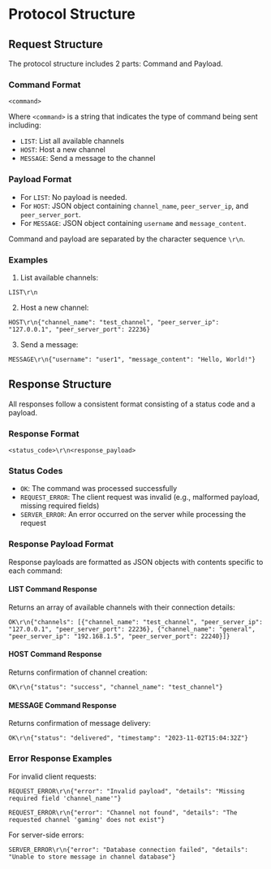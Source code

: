 # Protocol Structure

## Request Structure
The protocol structure includes 2 parts: Command and Payload.

### Command Format
`<command>`

Where `<command>` is a string that indicates the type of command being sent including:
- `LIST`: List all available channels
- `HOST`: Host a new channel
- `MESSAGE`: Send a message to the channel

### Payload Format
- For `LIST`: No payload is needed.
- For `HOST`: JSON object containing `channel_name`, `peer_server_ip`, and `peer_server_port`.
- For `MESSAGE`: JSON object containing `username` and `message_content`.

Command and payload are separated by the character sequence `\r\n`.

### Examples

1. List available channels:
```
LIST\r\n
```

2. Host a new channel:
```
HOST\r\n{"channel_name": "test_channel", "peer_server_ip": "127.0.0.1", "peer_server_port": 22236}
```

3. Send a message:
```
MESSAGE\r\n{"username": "user1", "message_content": "Hello, World!"}
```

## Response Structure

All responses follow a consistent format consisting of a status code and a payload.

### Response Format
```
<status_code>\r\n<response_payload>
```

### Status Codes
- `OK`: The command was processed successfully
- `REQUEST_ERROR`: The client request was invalid (e.g., malformed payload, missing required fields)
- `SERVER_ERROR`: An error occurred on the server while processing the request

### Response Payload Format
Response payloads are formatted as JSON objects with contents specific to each command:

#### LIST Command Response
Returns an array of available channels with their connection details:
```
OK\r\n{"channels": [{"channel_name": "test_channel", "peer_server_ip": "127.0.0.1", "peer_server_port": 22236}, {"channel_name": "general", "peer_server_ip": "192.168.1.5", "peer_server_port": 22240}]}
```

#### HOST Command Response
Returns confirmation of channel creation:
```
OK\r\n{"status": "success", "channel_name": "test_channel"}
```

#### MESSAGE Command Response
Returns confirmation of message delivery:
```
OK\r\n{"status": "delivered", "timestamp": "2023-11-02T15:04:32Z"}
```

### Error Response Examples
For invalid client requests:
```
REQUEST_ERROR\r\n{"error": "Invalid payload", "details": "Missing required field 'channel_name'"}
```

```
REQUEST_ERROR\r\n{"error": "Channel not found", "details": "The requested channel 'gaming' does not exist"}
```

For server-side errors:
```
SERVER_ERROR\r\n{"error": "Database connection failed", "details": "Unable to store message in channel database"}
```
